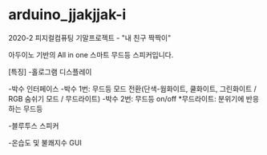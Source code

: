 # arduino_jjakjjak-i
2020-2 피지컬컴퓨팅 기말프로젝트 - "내 친구 짝짝이"

아두이노 기반의 All in one 스마트 무드등 스피커입니다.

[특징]
-홀로그램 디스플레이

-박수 인터페이스
  -박수 1번: 무드등 모드 전환(단색-웜화이트, 쿨화이트, 그린화이트 / RGB 숨쉬기 모드 / 무드라이트)
  -박수 2번: 무드등 on/off
  *무드라이트: 분위기에 반응하는 무드등
  
-블루투스 스피커

-온습도 및 불쾌지수 GUI

